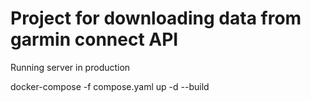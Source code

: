 # Project for downloading data from garmin connect API

Running server in production

docker-compose -f compose.yaml up -d --build

